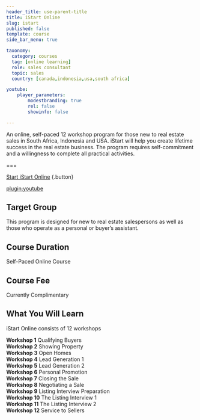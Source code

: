 ```yaml
---
header_title: use-parent-title
title: iStart Online
slug: istart
published: false
template: course
side_bar_menu: true

taxonomy:
  category: courses
  tag: [online learning]
  role: sales consultant
  topic: sales
  country: [canada,indonesia,usa,south africa]

youtube:
    player_parameters:
        modestbranding: true
        rel: false
        showinfo: false

---
```


An online, self-paced 12 workshop program for those new to real estate sales in South Africa, Indonesia and USA. iStart will help you create lifetime success in the real estate business. The program requires self-commitment and a willingness to complete all practical activities.

===

[Start iStart Online](/istart) {.button}

[plugin:youtube](https://www.youtube.com/watch?v=5hkyVoXiXhw)

## Target Group
This program is designed for new to real estate salespersons as well as those who operate as a personal or buyer’s assistant.

## Course Duration
Self-Paced Online Course

## Course Fee
<!--$60.00 / ZAR R250-->Currently Complimentary

## What You Will Learn
iStart Online consists of 12 workshops
<div class="g-grid">
  <div class="g-block size-1-2 pure-u-1-2">
  <strong>Workshop 1</strong> Qualifying Buyers<br/>
  <strong>Workshop 2</strong> Showing Property<br/>
  <strong>Workshop 3</strong> Open Homes<br/>
  <strong>Workshop 4</strong> Lead Generation 1<br/>
  <strong>Workshop 5</strong> Lead Generation 2<br/>
  <strong>Workshop 6</strong> Personal Promotion<br/>
  </div>
  <div class="g-block size-1-2 pure-u-1-2">
  <strong>Workshop 7</strong> Closing the Sale<br/>
  <strong>Workshop 8</strong> Negotiating a Sale<br/>
  <strong>Workshop 9</strong> Listing Interview Preparation<br/>
  <strong>Workshop 10</strong> The Listing Interview 1<br/>
  <strong>Workshop 11</strong> The Listing Interview 2<br/>
  <strong>Workshop 12</strong> Service to Sellers<br/>
  </div>
</div>
